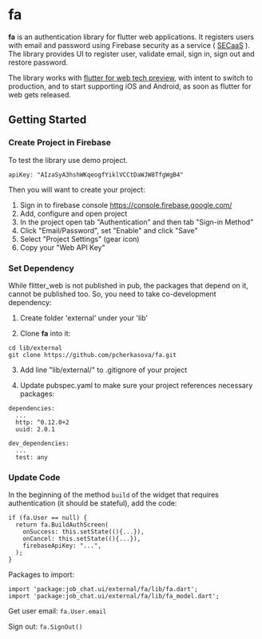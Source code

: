 # fa
**fa** is an authentication library for flutter web applications. 
It registers users with email and password using Firebase security as a service 
( [SECaaS]( https://en.wikipedia.org/wiki/Security_as_a_service) ).
The library provides UI to register user, validate email, sign in, sign out and restore password.

The library works with [flutter for web tech preview](https://github.com/flutter/flutter_web),
 with intent to switch to production, and to start supporting iOS and Android, 
as soon as flutter for web gets released.

## Getting Started

### Create Project in Firebase
To test the library use demo project. 
  
`apiKey: "AIzaSyA3hshWKqeogfYiklVCCtDaWJW8TfgWgB4"`

Then you will want to create your project:

1. Sign in to firebase console https://console.firebase.google.com/
1. Add, configure and open project
1. In the project open tab "Authentication" and then tab "Sign-in Method"
1. Click "Email/Password", set "Enable" and click "Save"
1. Select "Project Settings" (gear icon)
1. Copy your "Web API Key"
	
### Set Dependency
While flitter_web is not published in pub, the packages that depend on it, cannot be published too. 
So, you need to take co-development dependency:

1. Create folder 'external' under your 'lib'


1. Clone **fa** into it:
```
cd lib/external
git clone https://github.com/pcherkasova/fa.git
```
3. Add line "lib/external/" to .gitignore of your project

4. Update pubspec.yaml to make sure your project references necessary packages:
```
dependencies:
  ...
  http: ^0.12.0+2
  uuid: 2.0.1

dev_dependencies:
  ...
  test: any
```

### Update Code

In the beginning of the method `build` of the widget that requires 
authentication (it should be stateful), add the code:
```
if (fa.User == null) {
  return fa.BuildAuthScreen(
    onSuccess: this.setState((){...}),
    onCancel: this.setState((){...}),
    firebaseApiKey: "...",
  );
}
```


Packages to import:
```
import 'package:job_chat.ui/external/fa/lib/fa.dart';
import 'package:job_chat.ui/external/fa/lib/fa_model.dart';
```


Get user email: `fa.User.email` 

Sign out: `fa.SignOut()`
 




